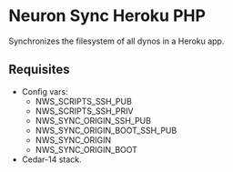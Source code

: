 # Neuron Sync Heroku PHP

Synchronizes the filesystem of all dynos in a Heroku app.

## Requisites

- Config vars:
  - NWS_SCRIPTS_SSH_PUB
  - NWS_SCRIPTS_SSH_PRIV
  - NWS_SYNC_ORIGIN_SSH_PUB
  - NWS_SYNC_ORIGIN_BOOT_SSH_PUB
  - NWS_SYNC_ORIGIN
  - NWS_SYNC_ORIGIN_BOOT
- Cedar-14 stack.
